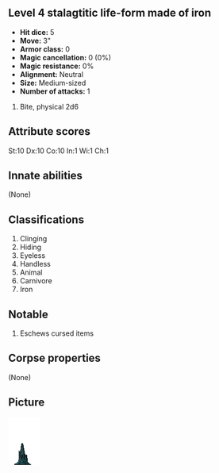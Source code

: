 ## Level 4 stalagtitic life-form made of iron
- **Hit dice:** 5
- **Move:** 3"
- **Armor class:** 0
- **Magic cancellation:** 0 (0%)
- **Magic resistance:** 0%
- **Alignment:** Neutral
- **Size:** Medium-sized
- **Number of attacks:** 1
1. Bite, physical 2d6
## Attribute scores
St:10 Dx:10 Co:10 In:1 Wi:1 Ch:1
## Innate abilities
(None)
## Classifications
1. Clinging
2. Hiding
3. Eyeless
4. Handless
5. Animal
6. Carnivore
7. Iron
## Notable
1. Eschews cursed items
## Corpse properties
(None)
## Picture
![Iron piercer](https://github.com/hyvanmielenpelit/GnollHackTileSet/blob/main/Monsters/iron_piercer/iron_piercer.png)
